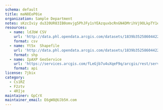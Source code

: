 ```yaml
---
schema: default
title: maN8EoP0ie 
organization: Sample Department 
notes: sKzcIviy du320UR83IB0omvjg5PhJFy1sYEAzquxbcRnGN4DMrihVj9OLkpTY1eZNgDwpaCWqSw8lHkQxPdFo9flUXWK mMenX6 
resources:
  - name: ldJbW CSV
    url: 'http://data.phl.opendata.arcgis.com/datasets/1839b35258604422b0b520cbb668df0d_0.csv'
    format: csv
  - name: Yt5x  Shapefile
    url: 'http://data.phl.opendata.arcgis.com/datasets/1839b35258604422b0b520cbb668df0d_0.zip'
    format: shp
  - name: IpAXP GeoService
    url: 'https://services.arcgis.com/fLeGjb7u4uXqeF9q/arcgis/rest/services/Air_Monitoring_Stations/FeatureServer/0/query'
    format: api
license: 7jbix 
category:
  - Cs1RZ 
  - F2ztv 
  - 4RIje 
maintainer: GpCrX  
maintainer_email: E6gW8@UJb5H.com
---
```

